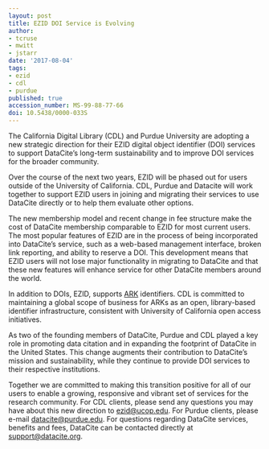 ```yaml
---
layout: post
title: EZID DOI Service is Evolving
author:
- tcruse
- mwitt
- jstarr
date: '2017-08-04'
tags:
- ezid
- cdl
- purdue
published: true
accession_number: MS-99-88-77-66
doi: 10.5438/0000-033S
---
```

The California Digital Library (CDL) and Purdue University are adopting a new strategic direction for their EZID digital object identifier (DOI) services to support DataCite’s long-term sustainability and to improve DOI services for the broader community.

Over the course of the next two years, EZID will be phased out for users outside of the University of California. CDL, Purdue and Datacite will work together to support EZID users in joining and migrating their services to use DataCite directly or to help them evaluate other options.
 
The new membership model and recent change in fee structure make the cost of DataCite membership comparable to EZID for most current users. The most popular features of EZID are in the process of being incorporated into DataCite’s service, such as a web-based management interface, broken link reporting, and ability to reserve a DOI. This development means that EZID users will not lose major functionality in migrating to DataCite and that these new features will enhance service for other DataCite members around the world.

In addition to DOIs, EZID, supports [ARK](https://en.wikipedia.org/wiki/Archival_Resource_Key) identifiers. CDL is committed to maintaining a global scope of business for ARKs as an open, library-based identifier infrastructure, consistent with University of California open access initiatives.

As two of the founding members of DataCite, Purdue and CDL played a key role in promoting data citation and in expanding the footprint of DataCite in the United States. This change augments their contribution to DataCite’s mission and sustainability, while they continue to provide DOI services to their respective institutions.
 
Together we are committed to making this transition positive for all of our users to enable a growing, responsive and vibrant set of services for the research community. For CDL clients, please send any questions you may have about this new direction to [ezid@ucop.edu](ezid@ucop.edu). For Purdue clients, please e-mail [datacite@purdue.edu](datacite@purdue.edu). For questions regarding DataCite services, benefits and fees, DataCite can be contacted directly at [support@datacite.org](support@datacite.org).
